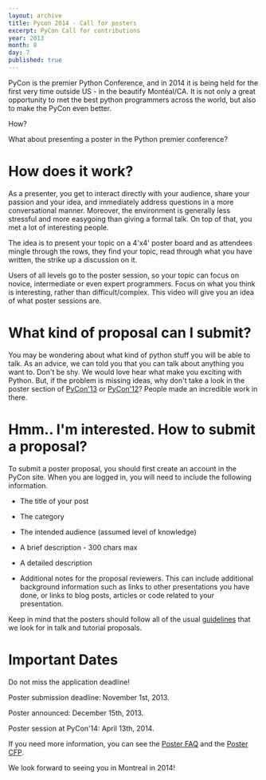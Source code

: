 ```yaml
---
layout: archive
title: Pycon 2014 - Call for posters
excerpt: PyCon Call for contributions
year: 2013
month: 8
day: 7
published: true
---
```


PyCon is the premier Python Conference, and in 2014 it is being held for the first very time outside US - in the beautify Montéal/CA. It is not only a great opportunity to met the best python programmers across the world, but also to make the PyCon even better.

How?

What about presenting a poster in the Python premier conference?

# How does it work? #

As a presenter, you get to interact directly with your audience, share your passion and your idea, and immediately address questions in a more conversational manner. Moreover, the environment is generally less stressful and more easygoing than giving a formal talk. On top of that, you met a lot of interesting people.

The idea is to present your topic on a 4'x4' poster board and as attendees mingle through the rows, they find your topic, read through what you have written, the strike up a discussion on it.

Users of all levels go to the poster session, so your topic can focus on novice, intermediate or even expert programmers. Focus on what you think is interesting, rather than difficult/complex. This video will give you an idea of what poster sessions are.

# What kind of proposal can I submit? #

You may be wondering about what kind of python stuff you will be able to talk. As an advice, we can told you that you can talk about anything you want to. Don't be shy. We would love hear what make you exciting with Python. But, if the problem is missing ideas, why don't take a look in the poster section of [PyCon'13](https://us.pycon.org/2013/schedule/posters/list/) or [PyCon'12](https://us.pycon.org/2012/schedule/lists/posters/)? People made an incredible work in there.

# Hmm.. I'm interested. How to submit a proposal?

To submit a poster proposal, you should first create an account in the PyCon site. When you are logged in, you will need to include the following information.

- The title of your post

- The category

- The intended audience (assumed level of knowledge)

- A brief description - 300 chars max

- A detailed description

- Additional notes for the proposal reviewers. This can include additional background information such as links to other presentations you have done, or links to blog posts, articles or code related to your presentation.

Keep in mind that the posters should follow all of the usual [guidelines](http://us.pycon.org/2014/speaking/proposal_advice/) that we look for in talk and tutorial proposals.

# Important Dates

Do not miss the application deadline!

Poster submission deadline: November 1st, 2013.

Poster announced: December 15th, 2013.

Poster session at PyCon'14: April 13th, 2014.

If you need more information, you can see the [Poster FAQ](http://us.pycon.org/2014/posters/faq/) and the [Poster CFP](https://us.pycon.org/2014/posters/).

We look forward to seeing you in Montreal in 2014!
